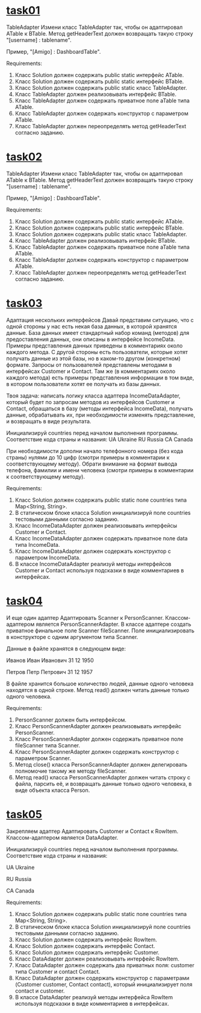 # [task01](https://github.com/NikitaNasevich/javarush.ru/tree/main/level19/task01)

TableAdapter
Измени класс TableAdapter так, чтобы он адаптировал ATable к BTable.
Метод getHeaderText должен возвращать такую строку "[username] : tablename".

Пример, "[Amigo] : DashboardTable".


Requirements:
1. Класс Solution должен содержать public static интерфейс ATable.
2. Класс Solution должен содержать public static интерфейс BTable.
3. Класс Solution должен содержать public static класс TableAdapter.
4. Класс TableAdapter должен реализовывать интерфейс BTable.
5. Класс TableAdapter должен содержать приватное поле aTable типа ATable.
6. Класс TableAdapter должен содержать конструктор с параметром ATable.
7. Класс TableAdapter должен переопределять метод getHeaderText согласно заданию.

# [task02](https://github.com/NikitaNasevich/javarush.ru/tree/main/level19/task02)

TableAdapter
Измени класс TableAdapter так, чтобы он адаптировал ATable к BTable.
Метод getHeaderText должен возвращать такую строку "[username] : tablename".

Пример, "[Amigo] : DashboardTable".


Requirements:
1. Класс Solution должен содержать public static интерфейс ATable.
2. Класс Solution должен содержать public static интерфейс BTable.
3. Класс Solution должен содержать public static класс TableAdapter.
4. Класс TableAdapter должен реализовывать интерфейс BTable.
5. Класс TableAdapter должен содержать приватное поле aTable типа ATable.
6. Класс TableAdapter должен содержать конструктор с параметром ATable.
7. Класс TableAdapter должен переопределять метод getHeaderText согласно заданию.

# [task03](https://github.com/NikitaNasevich/javarush.ru/tree/main/level19/task03)

Адаптация нескольких интерфейсов
Давай представим ситуацию, что с одной стороны у нас есть некая база данных, в которой хранятся данные. База данных имеет стандартный набор команд (методов) для предоставления данных, они описаны в интерфейсе IncomeData. Примеры представления данных приведены в комментариях около каждого метода. С другой стороны есть пользователи, которые хотят получать данные из этой базы, но в каком-то другом (конкретном) формате. Запросы от пользователей представлены методами в интерфейсах Customer и Contact. Там же (в комментариях около каждого метода) есть примеры представления информации в том виде, в котором пользователи хотят ее получать из базы данных.

Твоя задача: написать логику класса адаптера IncomeDataAdapter, который будет по запросам методов из интерфейсов Customer и Contact, обращаться в базу (методы интерфейса IncomeData), получать данные, обрабатывать их, при необходимости изменять представление, и возвращать в виде результата.

Инициализируй countries перед началом выполнения программы. Соответствие кода страны и названия:
UA Ukraine
RU Russia
CA Canada

При необходимости дополни начало телефонного номера (без кода страны) нулями до 10 цифр (смотри примеры в комментарии к соответствующему методу). Обрати внимание на формат вывода телефона, фамилии и имени человека (смотри примеры в комментарии к соответствующему методу).


Requirements:
1. Класс Solution должен содержать public static поле countries типа Map<String, String>.
2. В статическом блоке класса Solution инициализируй поле countries тестовыми данными согласно заданию.
3. Класс IncomeDataAdapter должен реализовывать интерфейсы Customer и Contact.
4. Класс IncomeDataAdapter должен содержать приватное поле data типа IncomeData.
5. Класс IncomeDataAdapter должен содержать конструктор с параметром IncomeData.
6. В классе IncomeDataAdapter реализуй методы интерфейсов Customer и Contact используя подсказки в виде комментариев в интерфейсах.

# [task04](https://github.com/NikitaNasevich/javarush.ru/tree/main/level19/task04)

И еще один адаптер
Адаптировать Scanner к PersonScanner.
Классом-адаптером является PersonScannerAdapter.
В классе адаптере создать приватное финальное поле Scanner fileScanner. Поле инициализировать в конструкторе с одним аргументом типа Scanner.

Данные в файле хранятся в следующем виде:

Иванов Иван Иванович 31 12 1950

Петров Петр Петрович 31 12 1957

В файле хранится большое количество людей, данные одного человека находятся в одной строке. Метод read() должен читать данные только одного человека.


Requirements:
1. PersonScanner должен быть интерфейсом.
2. Класс PersonScannerAdapter должен реализовывать интерфейс PersonScanner.
3. Класс PersonScannerAdapter должен содержать приватное поле fileScanner типа Scanner.
4. Класс PersonScannerAdapter должен содержать конструктор с параметром Scanner.
5. Метод close() класса PersonScannerAdapter должен делегировать полномочие такому же методу fileScanner.
6. Метод read() класса PersonScannerAdapter должен читать строку с файла, парсить её, и возвращать данные только одного человека, в виде объекта класса Person.

# [task05](https://github.com/NikitaNasevich/javarush.ru/tree/main/level19/task05)

Закрепляем адаптер
Адаптировать Customer и Contact к RowItem.
Классом-адаптером является DataAdapter.

Инициализируй countries перед началом выполнения программы. Соответствие кода страны и названия:

UA Ukraine

RU Russia

CA Canada


Requirements:
1. Класс Solution должен содержать public static поле countries типа Map<String, String>.
2. В статическом блоке класса Solution инициализируй поле countries тестовыми данными согласно заданию.
3. Класс Solution должен содержать интерфейс RowItem.
4. Класс Solution должен содержать интерфейс Contact.
5. Класс Solution должен содержать интерфейс Customer.
6. Класс DataAdapter должен реализовывать интерфейс RowItem.
7. Класс DataAdapter должен содержать два приватных поля: customer типа Customer и contact Contact.
8. Класс DataAdapter должен содержать конструктор с параметрами (Customer customer, Contact contact), который инициализирует поля contact и customer.
9. В классе DataAdapter реализуй методы интерфейса RowItem используя подсказки в виде комментариев в интерфейсах.
